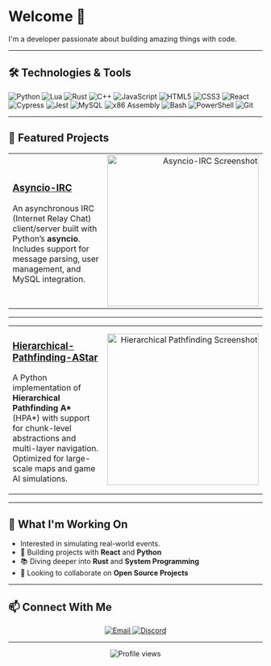 # Welcome 👋

I'm a developer passionate about building amazing things with code.

---

## 🛠️ Technologies & Tools

<p>
  <img alt="Python" src="https://img.shields.io/badge/-Python-3776AB?style=flat-square&logo=python&logoColor=white" />
  <img alt="Lua" src="https://img.shields.io/badge/-Lua-2C2D72?style=flat-square&logo=lua&logoColor=white" />
  <img alt="Rust" src="https://img.shields.io/badge/-Rust-000000?style=flat-square&logo=rust&logoColor=white" />
  <img alt="C++" src="https://img.shields.io/badge/-C++-00599C?style=flat-square&logo=c%2B%2B&logoColor=white" />
  <img alt="JavaScript" src="https://img.shields.io/badge/-JavaScript-F7DF1E?style=flat-square&logo=javascript&logoColor=black" />
  <img alt="HTML5" src="https://img.shields.io/badge/-HTML5-E34F26?style=flat-square&logo=html5&logoColor=white" />
  <img alt="CSS3" src="https://img.shields.io/badge/-CSS3-1572B6?style=flat-square&logo=css3&logoColor=white" />
  <img alt="React" src="https://img.shields.io/badge/-React-45b8d8?style=flat-square&logo=react&logoColor=white" />
  <img alt="Cypress" src="https://img.shields.io/badge/-Cypress-17202C?style=flat-square&logo=cypress&logoColor=white" />
  <img alt="Jest" src="https://img.shields.io/badge/-Jest-C21325?style=flat-square&logo=jest&logoColor=white" />
  <img alt="MySQL" src="https://img.shields.io/badge/-MySQL-4479A1?style=flat-square&logo=mysql&logoColor=white" />
  <img alt="x86 Assembly" src="https://img.shields.io/badge/-x86%20Assembly-525252?style=flat-square&logo=assemblyscript&logoColor=white" />
  <img alt="Bash" src="https://img.shields.io/badge/-Bash-4EAA25?style=flat-square&logo=gnu-bash&logoColor=white" />
  <img alt="PowerShell" src="https://img.shields.io/badge/-PowerShell-5391FE?style=flat-square&logo=powershell&logoColor=white" />
  <img alt="Git" src="https://img.shields.io/badge/-Git-F05032?style=flat-square&logo=git&logoColor=white" />
</p>

---

## 🚀 Featured Projects


<table>
  <tr>
    <td>
      <h3><a href="https://github.com/Azuronis/Asyncio-IRC">Asyncio-IRC</a></h3>
      <p>
        An asynchronous IRC (Internet Relay Chat) client/server built with Python’s <b>asyncio</b>.
        Includes support for message parsing, user management, and MySQL integration.
      </p>
    </td>
    <td align="right" valign="middle">
      <img src="https://github.com/user-attachments/assets/83aba896-724c-44e7-a4fb-fd8dcb019143"
           alt="Asyncio-IRC Screenshot" width="300">
    </td>
  </tr>
</table>

---

<table>
  <tr>
    <td>
      <h3><a href="https://github.com/Azuronis/Hierarchical-Pathfinding-AStar">Hierarchical-Pathfinding-AStar</a></h3>
      <p>
        A Python implementation of <b>Hierarchical Pathfinding A*</b> (HPA*) with support for
        chunk-level abstractions and multi-layer navigation. Optimized for large-scale maps and
        game AI simulations.
      </p>
    </td>
    <td align="right" valign="middle">
      <img src="https://github.com/user-attachments/assets/58c929e0-9bd7-46fb-94ff-934faed23d6f"
           alt="Hierarchical Pathfinding Screenshot" width="300">
    </td>
  </tr>
</table>



---

## 💼 What I'm Working On
- Interested in simulating real-world events.
- 🚧 Building projects with **React** and **Python**  
- 📚 Diving deeper into **Rust** and **System Programming**  
- 🤝 Looking to collaborate on **Open Source Projects**  

---

## 📫 Connect With Me

<p align="center">
  <a href="mailto:blazingriver449@gmail.com" target="_blank">
    <img alt="Email" src="https://img.shields.io/badge/Gmail-D14836?style=for-the-badge&logo=gmail&logoColor=white" />
  </a>
  <a href="https://discord.com/users/404808121505153035" target="_blank">
    <img alt="Discord" src="https://img.shields.io/badge/Discord-5865F2?style=for-the-badge&logo=discord&logoColor=white" />
  </a>
</p>

---

<div align="center">
  <img src="https://komarev.com/ghpvc/?username=Azuronis&label=Profile%20views&color=0e75b6&style=flat" alt="Profile views" />
</div>
